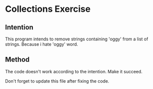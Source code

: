 # Collections Exercise

## Intention

This program intends to remove strings containing 'oggy' from a list of strings.
Because i hate 'oggy' word.

## Method

The code doesn't work according to the intention. Make it succeed.

Don't forget to update this file after fixing the code.
